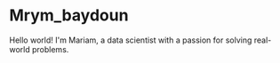# Mrym_baydoun
Hello world!  I'm Mariam, a  data scientist with a passion for solving real-world problems.
